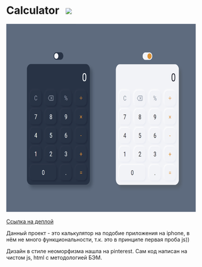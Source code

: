 # Calculator <img src="img/calculator.ico" width="40" style="margin-left:10px">
<img src="img/preview.png" height="500">

[Ссылка на деплой](https://lagertt.github.io/Calculator/)

Данный проект - это калькулятор на подобие приложения на iphone, в нём не много функциональности, т.к. это в принципе первая проба js))

Дизайн в стиле неоморфизма нашла на pinterest. Сам код написан на чистом js, html c методологией БЭМ. 

